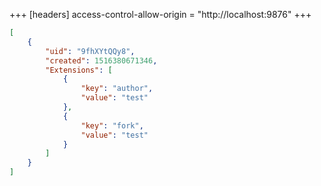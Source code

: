 +++
[headers]
access-control-allow-origin = "http://localhost:9876"
+++

```json
[
	{
		"uid": "9fhXYtQQy8",
		"created": 1516380671346,
		"Extensions": [
			{
				"key": "author",
				"value": "test"
			},
			{
				"key": "fork",
				"value": "test"
			}
		]
	}
]
```

